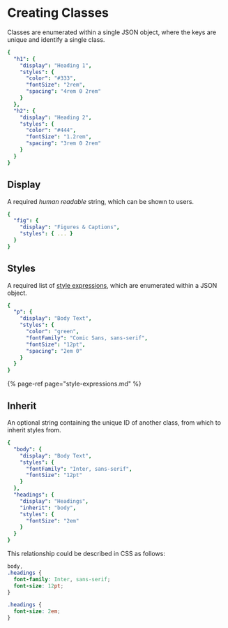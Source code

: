 # Creating Classes

Classes are enumerated within a single JSON object, where the keys are unique and identify a single class.

```yaml
{
  "h1": {
    "display": "Heading 1",
    "styles": {
      "color": "#333",
      "fontSize": "2rem",
      "spacing": "4rem 0 2rem"
    }
  },
  "h2": {
    "display": "Heading 2",
    "styles": {
      "color": "#444",
      "fontSize": "1.2rem",
      "spacing": "3rem 0 2rem"
    }
  }
}
```

## Display

A required _human readable_ string, which can be shown to users.

```yaml
{
  "fig": {
    "display": "Figures & Captions",
    "styles": { ... }
  }
}
```

## Styles

A required list of [style expressions](style-expressions.md), which are enumerated within a JSON object. 

```yaml
{
  "p": {
    "display": "Body Text",
    "styles": {
      "color": "green",
      "fontFamily": "Comic Sans, sans-serif",
      "fontSize": "12pt",
      "spacing": "2em 0"
    }
  }
}
```

{% page-ref page="style-expressions.md" %}

## Inherit

An optional string containing the unique ID of another class, from which to inherit styles from.

```yaml
{
  "body": {
    "display": "Body Text",
    "styles": {
      "fontFamily": "Inter, sans-serif",
      "fontSize": "12pt"
    }
  },
  "headings": {
    "display": "Headings",
    "inherit": "body",
    "styles": {
      "fontSize": "2em"
    }
  }
}
```

This relationship could be described in CSS as follows:

```css
body,
.headings {
  font-family: Inter, sans-serif;
  font-size: 12pt;
}

.headings {
  font-size: 2em;
}
```

